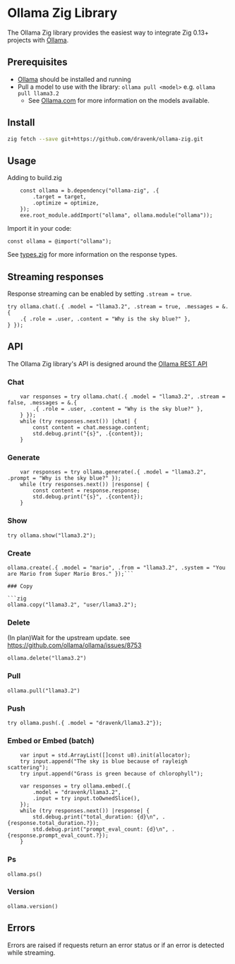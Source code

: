 # Ollama Zig Library

The Ollama Zig library provides the easiest way to integrate Zig 0.13+ projects with [Ollama](https://github.com/ollama/ollama).

## Prerequisites

- [Ollama](https://ollama.com/download) should be installed and running
- Pull a model to use with the library: `ollama pull <model>` e.g. `ollama pull llama3.2`
  - See [Ollama.com](https://ollama.com/search) for more information on the models available.

## Install

```sh
zig fetch --save git+https://github.com/dravenk/ollama-zig.git
```

## Usage

Adding to build.zig
```zig
    const ollama = b.dependency("ollama-zig", .{
        .target = target,
        .optimize = optimize,
    });
    exe.root_module.addImport("ollama", ollama.module("ollama"));
```

Import it in your code:
```zig 
const ollama = @import("ollama");
```

See [types.zig](src/types.zig) for more information on the response types.

## Streaming responses

Response streaming can be enabled by setting `.stream = true`.

```zig
try ollama.chat(.{ .model = "llama3.2", .stream = true, .messages = &.{
    .{ .role = .user, .content = "Why is the sky blue?" },
} });
```

## API

The Ollama Zig library's API is designed around the [Ollama REST API](https://github.com/ollama/ollama/blob/main/docs/api.md)

### Chat

```zig
    var responses = try ollama.chat(.{ .model = "llama3.2", .stream = false, .messages = &.{
        .{ .role = .user, .content = "Why is the sky blue?" },
    } });
    while (try responses.next()) |chat| {
        const content = chat.message.content;
        std.debug.print("{s}", .{content});
    }
```

### Generate

```zig
    var responses = try ollama.generate(.{ .model = "llama3.2", .prompt = "Why is the sky blue?" });
    while (try responses.next()) |response| {
        const content = response.response;
        std.debug.print("{s}", .{content});
    }

```

### Show

```zig
try ollama.show("llama3.2");
```

### Create

```zig
ollama.create(.{ .model = "mario", .from = "llama3.2", .system = "You are Mario from Super Mario Bros." });```

### Copy

```zig
ollama.copy("llama3.2", "user/llama3.2");
```

### Delete
(In plan)Wait for the upstream update. see https://github.com/ollama/ollama/issues/8753
```zig
ollama.delete("llama3.2")
```

### Pull

```zig
ollama.pull("llama3.2")
```

### Push

```zig
try ollama.push(.{ .model = "dravenk/llama3.2"});
```

### Embed or Embed (batch)

```zig
    var input = std.ArrayList([]const u8).init(allocator);
    try input.append("The sky is blue because of rayleigh scattering");
    try input.append("Grass is green because of chlorophyll");

    var responses = try ollama.embed(.{
        .model = "dravenk/llama3.2",
        .input = try input.toOwnedSlice(),
    });
    while (try responses.next()) |response| {
        std.debug.print("total_duration: {d}\n", .{response.total_duration.?});
        std.debug.print("prompt_eval_count: {d}\n", .{response.prompt_eval_count.?});
    }
```

### Ps

```zig
ollama.ps()
```
### Version

```zig
ollama.version()
```

## Errors

Errors are raised if requests return an error status or if an error is detected while streaming.

```zig
```
